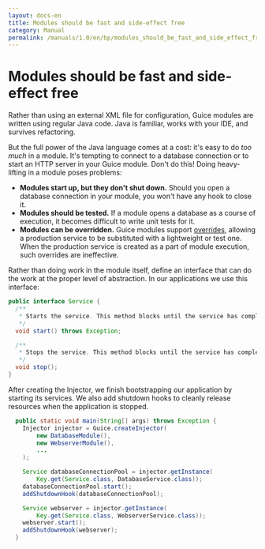 ```yaml
---
layout: docs-en
title: Modules should be fast and side-effect free
category: Manual
permalink: /manuals/1.0/en/bp/modules_should_be_fast_and_side_effect_free.html
---
```

# Modules should be fast and side-effect free

Rather than using an external XML file for configuration, Guice modules are
written using regular Java code. Java is familiar, works with your IDE, and
survives refactoring.

But the full power of the Java language comes at a cost: it's easy to do _too
much_ in a module. It's tempting to connect to a database connection or to start
an HTTP server in your Guice module. Don't do this! Doing heavy-lifting in a
module poses problems:

*   **Modules start up, but they don't shut down.** Should you open a database
    connection in your module, you won't have any hook to close it.
*   **Modules should be tested.** If a module opens a database as a course of
    execution, it becomes difficult to write unit tests for it.
*   **Modules can be overridden.** Guice modules support
    [overrides](http://google.github.io/guice/api-docs/latest/javadoc/com/google/inject/util/Modules.html#override\(com.google.inject.Module...\)),
    allowing a production service to be substituted with a lightweight or test
    one. When the production service is created as a part of module execution,
    such overrides are ineffective.

Rather than doing work in the module itself, define an interface that can do the
work at the proper level of abstraction. In our applications we use this
interface:

```java
public interface Service {
  /**
   * Starts the service. This method blocks until the service has completely started.
   */
  void start() throws Exception;

  /**
   * Stops the service. This method blocks until the service has completely shut down.
   */
  void stop();
}
```

After creating the Injector, we finish bootstrapping our application by starting
its services. We also add shutdown hooks to cleanly release resources when the
application is stopped.

```java
  public static void main(String[] args) throws Exception {
    Injector injector = Guice.createInjector(
        new DatabaseModule(),
        new WebserverModule(),
        ...
    );

    Service databaseConnectionPool = injector.getInstance(
        Key.get(Service.class, DatabaseService.class));
    databaseConnectionPool.start();
    addShutdownHook(databaseConnectionPool);

    Service webserver = injector.getInstance(
        Key.get(Service.class, WebserverService.class));
    webserver.start();
    addShutdownHook(webserver);
  }
```
